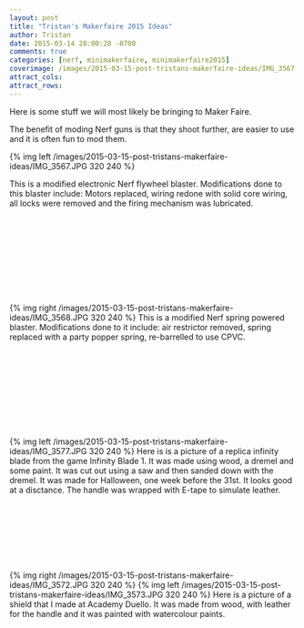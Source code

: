 ```yaml
---
layout: post
title: "Tristan's Makerfaire 2015 Ideas"
author: Tristan
date: 2015-03-14 20:00:28 -0700
comments: true
categories: [nerf, minimakerfaire, minimakerfaire2015]
coverimage: /images/2015-03-15-post-tristans-makerfaire-ideas/IMG_3567.JPG
attract_cols:
attract_rows:
---
```

Here is some stuff we will most likely be bringing to Maker Faire.

<!-- more -->

 The benefit of moding Nerf guns is that they shoot further, are easier to use and it is often fun to mod them. 

{% img left /images/2015-03-15-post-tristans-makerfaire-ideas/IMG_3567.JPG 320 240 %}

This is a modified electronic Nerf flywheel blaster. Modifications done to this blaster include: Motors replaced, wiring redone with solid core wiring, all locks were removed and the firing mechanism was lubricated. 
<br>
<br>
<br>
<br>
<br>
<br>
<br>
<br>
<br>
<br>

{% img right /images/2015-03-15-post-tristans-makerfaire-ideas/IMG_3568.JPG 320 240 %}
This is a modified Nerf spring powered blaster. Modifications done to it include: air restrictor removed, spring replaced with a party popper spring, re-barrelled to use CPVC. 
<br>
<br>
<br>
<br>
<br>
<br>
<br>
<br>
<br>
<br>

{% img left /images/2015-03-15-post-tristans-makerfaire-ideas/IMG_3577.JPG 320 240 %}
Here is is a picture of a replica infinity blade from the game Infinity Blade 1. It was made using wood, a dremel and some paint. It was cut out using a saw and then sanded down with the dremel. It was made for Halloween, one week before the 31st. It looks good at a disctance. The handle was wrapped with E-tape to simulate leather. 
<br>
<br>
<br>
<br>
<br>
<br>
<br>
<br>

{% img right /images/2015-03-15-post-tristans-makerfaire-ideas/IMG_3572.JPG 320 240 %}
{% img left /images/2015-03-15-post-tristans-makerfaire-ideas/IMG_3573.JPG 320 240 %}
Here is a picture of a shield that I made at Academy Duello. It was made from wood, with leather for the handle and it was painted with watercolour paints. 

